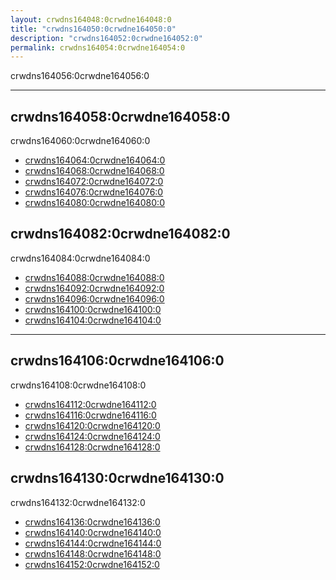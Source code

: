 ```yaml
---
layout: crwdns164048:0crwdne164048:0
title: "crwdns164050:0crwdne164050:0"
description: "crwdns164052:0crwdne164052:0"
permalink: crwdns164054:0crwdne164054:0
---
```


crwdns164056:0crwdne164056:0

<hr class="hidden-xs" />

<div class="row">
  <div class="col-xs-12 col-sm-6">
    <h2>crwdns164058:0crwdne164058:0</h2>
    <p>crwdns164060:0crwdne164060:0</p>
    <ul>
      <li><a href="crwdns164062:0crwdne164062:0">crwdns164064:0crwdne164064:0</a></li>
      <li><a href="crwdns164066:0crwdne164066:0">crwdns164068:0crwdne164068:0</a></li>
      <li><a href="crwdns164070:0crwdne164070:0">crwdns164072:0crwdne164072:0</a></li>
      <li><a href="crwdns164074:0crwdne164074:0">crwdns164076:0crwdne164076:0</a></li>
      <li><a href="crwdns164078:0crwdne164078:0">crwdns164080:0crwdne164080:0</a></li>
    </ul>
  </div>
  <div class="col-xs-12 col-sm-6">
    <h2>crwdns164082:0crwdne164082:0</h2>
    <p>crwdns164084:0crwdne164084:0</p>
    <ul>
      <li><a href="crwdns164086:0crwdne164086:0">crwdns164088:0crwdne164088:0</a></li>
        <li><a href="crwdns164090:0crwdne164090:0">crwdns164092:0crwdne164092:0</a></li>
        <li><a href="crwdns164094:0crwdne164094:0">crwdns164096:0crwdne164096:0</a></li>
        <li><a href="crwdns164098:0crwdne164098:0">crwdns164100:0crwdne164100:0</a></li>
        <li><a href="crwdns164102:0crwdne164102:0">crwdns164104:0crwdne164104:0</a></li>
      </ul>
  </div>
  <div class="col-xs-12">
    <hr />
  </div>
  <div class="col-xs-12 col-sm-6">
    <h2>crwdns164106:0crwdne164106:0</h2>
    <p>crwdns164108:0crwdne164108:0</p>
    <ul>
      <li><a href="crwdns164110:0{{ site.baseurl }}crwdne164110:0">crwdns164112:0crwdne164112:0</a></li>
      <li><a href="crwdns164114:0{{ site.baseurl }}crwdne164114:0">crwdns164116:0crwdne164116:0</a></li>
      <li><a href="crwdns164118:0{{ site.baseurl }}crwdne164118:0">crwdns164120:0crwdne164120:0</a></li>
      <li><a href="crwdns164122:0{{ site.baseurl }}crwdne164122:0">crwdns164124:0crwdne164124:0</a></li>
      <li><a href="crwdns164126:0crwdne164126:0">crwdns164128:0crwdne164128:0</a></li>
    </ul>
  </div>
  <div class="col-xs-12 col-sm-6">
    <h2>crwdns164130:0crwdne164130:0</h2>
    <p>crwdns164132:0crwdne164132:0</p>
    <ul>
      <li><a href="crwdns164134:0crwdne164134:0">crwdns164136:0crwdne164136:0</a></li>
      <li><a href="crwdns164138:0crwdne164138:0">crwdns164140:0crwdne164140:0</a></li>
      <li><a href="crwdns164142:0crwdne164142:0">crwdns164144:0crwdne164144:0</a></li>
      <li><a href="crwdns164146:0crwdne164146:0">crwdns164148:0crwdne164148:0</a></li>
      <li><a href="crwdns164150:0crwdne164150:0">crwdns164152:0crwdne164152:0</a></li>
    </ul>
  </div>
</div>
